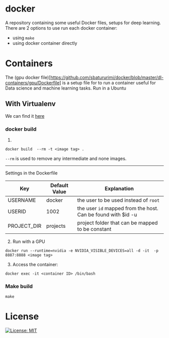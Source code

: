 # docker

A repository containing some useful Docker files, setups for deep learning.
There are 2 options to use run each docker container:
* using `make`
* using docker container directly

# Containers
The (gpu docker file)[https://github.com/sbatururimi/docker/blob/master/dl-containers/gpu/Dockerfile] is a setup file for to run a container useful for Data science and machine learning tasks.
Run in a Ubuntu

## With Virtualenv

We can find it [here](https://github.com/sbatururimi/docker/tree/master/dl-containers/gpu/docker%2Bvirtualenv)

###  docker build

1.

```
docker build  --rm -t <image tag> .
```

`--rm` is used to remove any intermediate and none images.

----
Settings in the Dockerfile

Key | Default  Value | Explanation
----|----------------|------------
USERNAME | docker | the user to be used instead of `root`
USERID | 1002 | the user `id` mapped from the host. Can be found with $id -u
PROJECT_DIR | projects | project folder that can be mapped to be constant

2. Run with a GPU

```
docker run --runtime=nvidia -e NVIDIA_VISIBLE_DEVICES=all -d -it  -p 8887:8888 <image tag>
```

3. Access the container:

```
docker exec -it <container ID> /bin/bash
```
### Make build 

```
make
```

# License

[![License: MIT](https://img.shields.io/badge/License-GPL%20v3-blue.svg)](https://github.com/sbatururimi/docker/blob/master/LICENSE)
